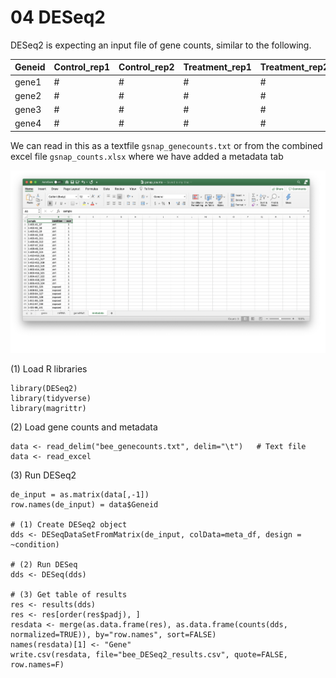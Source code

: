 # 04 DESeq2

DESeq2 is expecting an input file of gene counts, similar to the following.

| Geneid | Control_rep1 | Control_rep2 | Treatment_rep1 | Treatment_rep2 |
| :--|:--|:--|:--|:--|
|gene1 | # | # | # | # |
|gene2 |  # | # | # | # |
|gene3 | # | # | # | # |
|gene4 |  # | # | # | # |

We can read in this as a textfile `gsnap_genecounts.txt` or from the combined excel file `gsnap_counts.xlsx` where we have added a metadata tab

![](results/assets/screenshot_metadata.png)

(1) Load R libraries

```
library(DESeq2)
library(tidyverse)
library(magrittr)
```

(2) Load gene counts and metadata

```
data <- read_delim("bee_genecounts.txt", delim="\t")   # Text file
data <- read_excel
```

(3) Run DESeq2

```
de_input = as.matrix(data[,-1])
row.names(de_input) = data$Geneid

# (1) Create DESeq2 object
dds <- DESeqDataSetFromMatrix(de_input, colData=meta_df, design = ~condition)

# (2) Run DESeq
dds <- DESeq(dds)

# (3) Get table of results
res <- results(dds)
res <- res[order(res$padj), ]
resdata <- merge(as.data.frame(res), as.data.frame(counts(dds, normalized=TRUE)), by="row.names", sort=FALSE)
names(resdata)[1] <- "Gene"
write.csv(resdata, file="bee_DESeq2_results.csv", quote=FALSE, row.names=F)
```